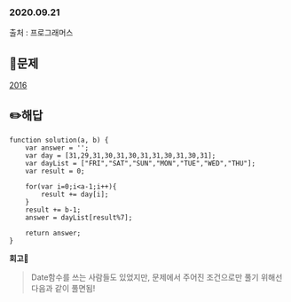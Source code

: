 ### 2020.09.21

출처 : 프로그래머스

## 📝문제

[2016](http://programmers.co.kr/learn/courses/30/lessons/12901?language=javascript#)

## ✏️해답

```
function solution(a, b) {
    var answer = '';
    var day = [31,29,31,30,31,30,31,31,30,31,30,31];
    var dayList = ["FRI","SAT","SUN","MON","TUE","WED","THU"];
    var result = 0;

    for(var i=0;i<a-1;i++){
        result += day[i];    
    }
    result += b-1;
    answer = dayList[result%7];

    return answer;
}
```

**회고🧐**

> Date함수를 쓰는 사람들도 있었지만, 문제에서 주어진 조건으로만 풀기 위해선 다음과 같이 풀면됨!